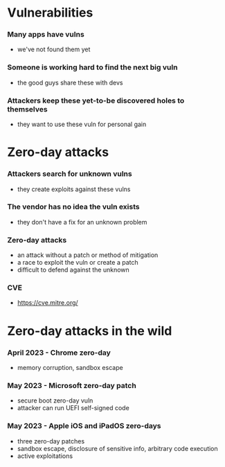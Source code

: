 # Vulnerabilities
### Many apps have vulns
- we've not found them yet
### Someone is working hard to find the next big vuln
- the good guys share these with devs
### Attackers keep these yet-to-be discovered holes to themselves
- they want to use these vuln for personal gain
# Zero-day attacks
### Attackers search for unknown vulns
- they create exploits against these vulns
### The vendor has no idea the vuln exists
- they don't have a fix for an unknown problem
### Zero-day attacks
- an attack without a patch or method of mitigation
- a race to exploit the vuln or create a patch
- difficult to defend against the unknown
### CVE
- https://cve.mitre.org/
# Zero-day attacks in the wild
### April 2023 - Chrome zero-day
- memory corruption, sandbox escape
### May 2023 - Microsoft zero-day patch
- secure boot zero-day vuln
- attacker can run UEFI self-signed code
### May 2023 - Apple iOS and iPadOS zero-days
- three zero-day patches
- sandbox escape, disclosure of sensitive info, arbitrary code execution
- active exploitations
